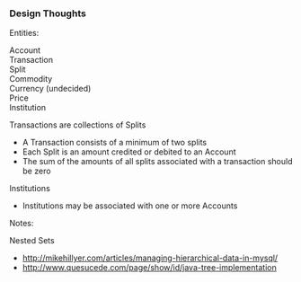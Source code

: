 ### Design Thoughts


Entities:

Account  
Transaction  
Split  
Commodity  
Currency (undecided)  
Price  
Institution

Transactions are collections of Splits  
- A Transaction consists of a minimum of two splits  
- Each Split is an amount credited or debited to an Account  
- The sum of the amounts of all splits associated with a transaction should be zero  

Institutions
- Institutions may be associated with one or more Accounts


Notes:

Nested Sets  
- http://mikehillyer.com/articles/managing-hierarchical-data-in-mysql/  
- http://www.quesucede.com/page/show/id/java-tree-implementation  